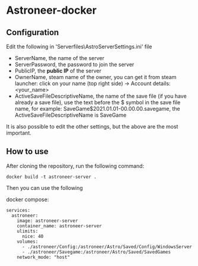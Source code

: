 # Astroneer-docker
## Configuration
Edit the following in 'Serverfiles\AstroServerSettings.ini' file
- ServerName, the name of the server
- ServerPassword, the password to join the server
- PublicIP, the **public IP** of the server
- OwnerName, steam name of the owner, you can get it from steam launcher: click on your name (top right side) -> Account details: <your_name>
- ActiveSaveFileDescriptiveName, the name of the save file (if you have already a save file), use the text before the $ symbol in the save file name, for example: SaveGame$2021.01.01-00.00.00.savegame, the ActiveSaveFileDescriptiveName is SaveGame

It is also possible to edit the other settings, but the above are the most important.

## How to use
After cloning the repository, run the following command:
```
docker build -t astroneer-server .
```
Then you can use the following

docker compose:
```
services:
  astroneer:
    image: astroneer-server
    container_name: astroneer-server
    ulimits:
      nice: 40
    volumes:
      - ./astroneer/Config:/astroneer/Astro/Saved/Config/WindowsServer
      - ./astroneer/Savegame:/astroneer/Astro/Saved/SavedGames
    network_mode: "host"
```